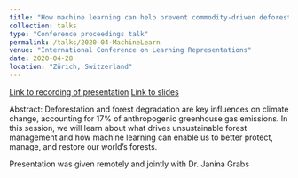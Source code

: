 ```yaml
---
title: "How machine learning can help prevent commodity-driven deforestation"
collection: talks
type: "Conference proceedings talk"
permalink: /talks/2020-04-MachineLearn
venue: "International Conference on Learning Representations"
date: 2020-04-28
location: "Zürich, Switzerland"
---
```


[Link to recording of presentation](https://www.youtube.com/watch?v=_tcGpZKL38I&ab_channel=ClimateChangeAI)
[Link to slides](https://drive.google.com/file/d/1QEhhzm5aE0aiiTH-EM0hdHDEv-fY9OFm/view)

Abstract: Deforestation and forest degradation are key influences on climate change, accounting for 17% of anthropogenic greenhouse gas emissions. In this session, we will learn about what drives unsustainable forest management and how machine learning can enable us to better protect, manage, and restore our world’s forests.

Presentation was given remotely and jointly with Dr. Janina Grabs
